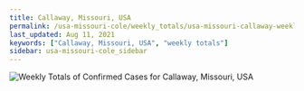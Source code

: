 ```yaml
---
title: Callaway, Missouri, USA
permalink: /usa-missouri-cole/weekly_totals/usa-missouri-callaway-weekly_totals.html
last_updated: Aug 11, 2021
keywords: ["Callaway, Missouri, USA", "weekly totals"]
sidebar: usa-missouri-cole_sidebar
---
```


![Weekly Totals of Confirmed Cases for Callaway, Missouri, USA](/covid_tracker/images/graphs/usa-missouri-callaway-weekly_totals_graph.png)

